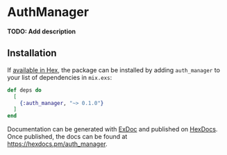 # AuthManager

**TODO: Add description**

## Installation

If [available in Hex](https://hex.pm/docs/publish), the package can be installed
by adding `auth_manager` to your list of dependencies in `mix.exs`:

```elixir
def deps do
  [
    {:auth_manager, "~> 0.1.0"}
  ]
end
```

Documentation can be generated with [ExDoc](https://github.com/elixir-lang/ex_doc)
and published on [HexDocs](https://hexdocs.pm). Once published, the docs can
be found at <https://hexdocs.pm/auth_manager>.

